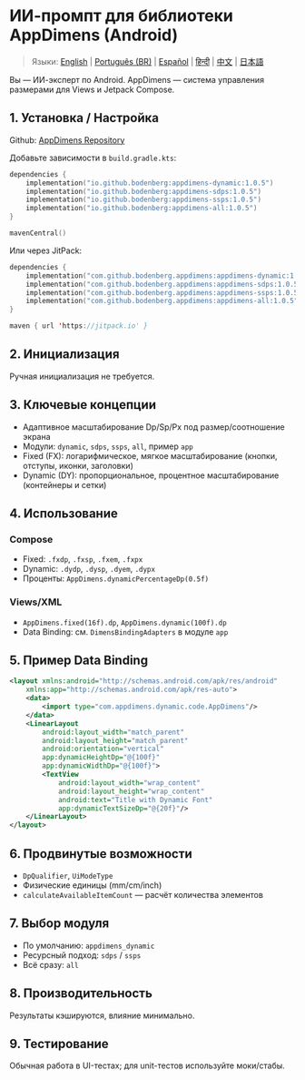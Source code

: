 # ИИ-промпт для библиотеки AppDimens (Android)

> Языки: [English](../../PROMPT_ANDROID.md) | [Português (BR)](../pt-BR/PROMPT_ANDROID.md) | [Español](../es/PROMPT_ANDROID.md) | [हिन्दी](../hi/PROMPT_ANDROID.md) | [中文](../zh/PROMPT_ANDROID.md) | [日本語](../ja/PROMPT_ANDROID.md)

Вы — ИИ-эксперт по Android. AppDimens — система управления размерами для Views и Jetpack Compose.

## 1. Установка / Настройка

Github: [AppDimens Repository](https://github.com/Bodenberg/AppDimens)

Добавьте зависимости в `build.gradle.kts`:

```kotlin
dependencies {
    implementation("io.github.bodenberg:appdimens-dynamic:1.0.5")
    implementation("io.github.bodenberg:appdimens-sdps:1.0.5")
    implementation("io.github.bodenberg:appdimens-ssps:1.0.5")
    implementation("io.github.bodenberg:appdimens-all:1.0.5")
}

mavenCentral()
```

Или через JitPack:

```kotlin
dependencies {
    implementation("com.github.bodenberg.appdimens:appdimens-dynamic:1.0.5")
    implementation("com.github.bodenberg.appdimens:appdimens-sdps:1.0.5")
    implementation("com.github.bodenberg.appdimens:appdimens-ssps:1.0.5")
    implementation("com.github.bodenberg.appdimens:appdimens-all:1.0.5")
}

maven { url 'https://jitpack.io' }
```

## 2. Инициализация

Ручная инициализация не требуется.

## 3. Ключевые концепции

- Адаптивное масштабирование Dp/Sp/Px под размер/соотношение экрана
- Модули: `dynamic`, `sdps`, `ssps`, `all`, пример `app`
- Fixed (FX): логарифмическое, мягкое масштабирование (кнопки, отступы, иконки, заголовки)
- Dynamic (DY): пропорциональное, процентное масштабирование (контейнеры и сетки)

## 4. Использование

### Compose
- Fixed: `.fxdp`, `.fxsp`, `.fxem`, `.fxpx`
- Dynamic: `.dydp`, `.dysp`, `.dyem`, `.dypx`
- Проценты: `AppDimens.dynamicPercentageDp(0.5f)`

### Views/XML
- `AppDimens.fixed(16f).dp`, `AppDimens.dynamic(100f).dp`
- Data Binding: см. `DimensBindingAdapters` в модуле `app`

## 5. Пример Data Binding

```xml
<layout xmlns:android="http://schemas.android.com/apk/res/android"
    xmlns:app="http://schemas.android.com/apk/res-auto">
    <data>
        <import type="com.appdimens.dynamic.code.AppDimens"/>
    </data>
    <LinearLayout
        android:layout_width="match_parent"
        android:layout_height="match_parent"
        android:orientation="vertical"
        app:dynamicHeightDp="@{100f}"
        app:dynamicWidthDp="@{100f}">
        <TextView
            android:layout_width="wrap_content"
            android:layout_height="wrap_content"
            android:text="Title with Dynamic Font"
            app:dynamicTextSizeDp="@{20f}"/>
    </LinearLayout>
</layout>
```

## 6. Продвинутые возможности

- `DpQualifier`, `UiModeType`
- Физические единицы (mm/cm/inch)
- `calculateAvailableItemCount` — расчёт количества элементов

## 7. Выбор модуля

- По умолчанию: `appdimens_dynamic`
- Ресурсный подход: `sdps` / `ssps`
- Всё сразу: `all`

## 8. Производительность

Результаты кэшируются, влияние минимально.

## 9. Тестирование

Обычная работа в UI-тестах; для unit-тестов используйте моки/стабы.
